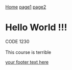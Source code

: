 
<!DOCTYPE html>
<html>

<head>
<link rel="stylesheet" type="text/css" href="style.css"/>
<title>CODE 1230 Website</title>
</head>

<body>

 <div class="topnav" id="myTopnav">
 <a href="index.html">Home</a>
 <a href="page1.html">page1</a>
<a href="page2.html">page2</a>

 </div>


<h1>Hello World !!!</h1>

<p>CODE 1230<br><br>
This course is terrible
</p>


<footer> 
<a href="https://github.com/madeleinejohanson"> your footer text here</a>
</footer>

</body>

</html>
